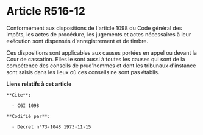 # Article R516-12

Conformément aux dispositions de l'article 1098 du Code général des impôts, les actes de procédure, les jugements et actes
nécessaires à leur exécution sont dispensés d'enregistrement et de timbre.

Ces dispositions sont applicables aux causes portées en appel ou devant la Cour de cassation. Elles le sont aussi à toutes
les causes qui sont de la compétence des conseils de prud'hommes et dont les tribunaux d'instance sont saisis dans les lieux
où ces conseils ne sont pas établis.

**Liens relatifs à cet article**

	**Cite**:

	  - CGI 1098

	**Codifié par**:

	  - Décret n°73-1048 1973-11-15
